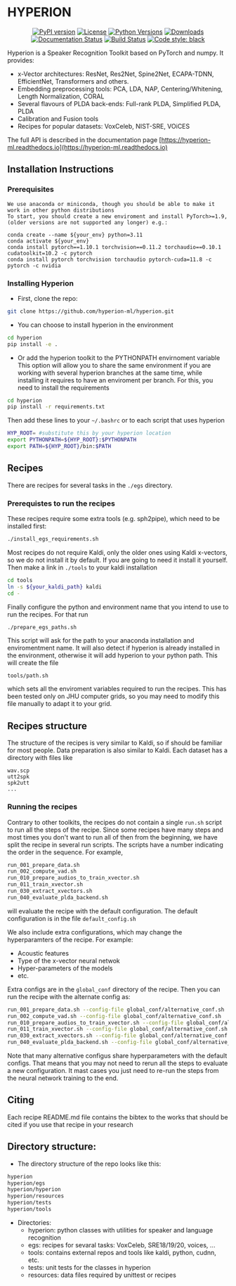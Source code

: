 # HYPERION

<div align="center">

[![PyPI version](https://badge.fury.io/py/hyperion-ml.svg)](https://badge.fury.io/py/hyperion-ml)
[![License](https://img.shields.io/github/license/hyperion-ml/hyperion.svg)](https://www.apache.org/licenses/LICENSE-2.0)
[![Python Versions](https://img.shields.io/pypi/pyversions/hyperion-ml.svg)](https://pypi.org/project/hyperion-ml/)
[![Downloads](https://pepy.tech/badge/hyperion-ml)](https://pepy.tech/project/hyperion-ml)
[![Documentation Status](https://readthedocs.org/projects/hyperion-ml/badge/?version=latest)](https://hyperion-ml.readthedocs.io/en/latest/?badge=latest)
[![Build Status](https://img.shields.io/endpoint.svg?url=https%3A%2F%2Factions-badge.atrox.dev%2Fhyperion-ml%2Fhyperion%2Fbadge&style=flat)](https://actions-badge.atrox.dev/hyperion-ml/hyperion/goto)
[![Code style: black](https://img.shields.io/badge/code%20style-black-000000.svg)](https://github.com/psf/black)

</div>

Hyperion is a Speaker Recognition Toolkit based on PyTorch and numpy. It provides:
 - x-Vector architectures: ResNet, Res2Net, Spine2Net, ECAPA-TDNN, EfficientNet, Transformers and others.
 - Embedding preprocessing tools: PCA, LDA, NAP, Centering/Whitening, Length Normalization, CORAL
 - Several flavours of PLDA back-ends: Full-rank PLDA, Simplified PLDA, PLDA
 - Calibration and Fusion tools
 - Recipes for popular datasets: VoxCeleb, NIST-SRE, VOiCES

The full API is described in the documentation page [https://hyperion-ml.readthedocs.io](https://hyperion-ml.readthedocs.io)

## Installation Instructions

### Prerequisites

    We use anaconda or miniconda, though you should be able to make it work in other python distributions
    To start, you should create a new enviroment and install PyTorch>=1.9, (older versions are not supported any longer) e.g.:
```
conda create --name ${your_env} python=3.11
conda activate ${your_env}
conda install pytorch==1.10.1 torchvision==0.11.2 torchaudio==0.10.1 cudatoolkit=10.2 -c pytorch
conda install pytorch torchvision torchaudio pytorch-cuda=11.8 -c pytorch -c nvidia
```

### Installing Hyperion

- First, clone the repo:
```bash
git clone https://github.com/hyperion-ml/hyperion.git
```

- You can choose to install hyperion in the environment
```bash
cd hyperion
pip install -e .
```

- Or add the hyperion toolkit to the PYTHONPATH envirnoment variable
  This option will allow you to share the same environment if you are working with several hyperion branches
  at the same time, while installing it requires to have an enviroment per branch.
  For this, you need to install the requirements
```bash
cd hyperion
pip install -r requirements.txt
```
Then add these lines to your `~/.bashrc` or to each script that uses hyperion
```bash
HYP_ROOT= #substitute this by your hyperion location
export PYTHONPATH=${HYP_ROOT}:$PYTHONPATH
export PATH=${HYP_ROOT}/bin:$PATH
```

## Recipes

There are recipes for several tasks in the `./egs` directory.

### Prerequistes to run the recipes

These recipes require some extra tools (e.g. sph2pipe), which need to be installed first:
```bash
./install_egs_requirements.sh 
```

Most recipes do not require Kaldi, only the older ones using Kaldi x-vectors,
so we do not install it by default. If you are going to need it install it 
yourself. Then make a link in `./tools` to your kaldi installation
```bash
cd tools
ln -s ${your_kaldi_path} kaldi
cd -
```

Finally configure the python and environment name that you intend to use to run the recipes.
For that run
```bash
./prepare_egs_paths.sh
```
This script will ask for the path to your anaconda installation and enviromentment name.
It will also detect if hyperion is already installed in the environment,
otherwise it will add hyperion to your python path.
This will create the file
```
tools/path.sh
```
which sets all the enviroment variables required to run the recipes.
This has been tested only on JHU computer grids, so you may need to 
modify this file manually to adapt it to your grid.

## Recipes structure

The structure of the recipes is very similar to Kaldi, so if should be
familiar for most people.
Data preparation is also similar to Kaldi. Each dataset has
a directory with files like
```
wav.scp
utt2spk
spk2utt
...
```

### Running the recipes

Contrary to other toolkits, the recipes do not contain a single `run.sh` script 
to run all the steps of the recipe.
Since some recipes have many steps and most times you don't want to run all of then
from the beginning, we have split the recipe in several run scripts.
The scripts have a number indicating the order in the sequence.
For example,
```bash
run_001_prepare_data.sh
run_002_compute_vad.sh
run_010_prepare_audios_to_train_xvector.sh
run_011_train_xvector.sh
run_030_extract_xvectors.sh
run_040_evaluate_plda_backend.sh
```
will evaluate the recipe with the default configuration.
The default configuration is in the file `default_config.sh`

We also include extra configurations, which may change 
the hyperparamters of the recipe. For example:
 - Acoustic features
 - Type of the x-vector neural netwok
 - Hyper-parameters of the models
 - etc.

Extra configs are in the `global_conf` directory of the recipe.
Then you can run the recipe with the alternate config as:
```bash
run_001_prepare_data.sh --config-file global_conf/alternative_conf.sh
run_002_compute_vad.sh --config-file global_conf/alternative_conf.sh
run_010_prepare_audios_to_train_xvector.sh --config-file global_conf/alternative_conf.sh
run_011_train_xvector.sh --config-file global_conf/alternative_conf.sh
run_030_extract_xvectors.sh --config-file global_conf/alternative_conf.sh
run_040_evaluate_plda_backend.sh --config-file global_conf/alternative_conf.sh
```
Note that many alternative configus share hyperparameters with the default configs.
That means that you may not need to rerun all the steps to evaluate a new configuration.
It mast cases you just need to re-run the steps from the neural network training to the end.


## Citing

Each recipe README.md file contains the bibtex to the works that should be cited if you 
use that recipe in your research
     
## Directory structure:
 - The directory structure of the repo looks like this:
```bash
hyperion
hyperion/egs
hyperion/hyperion
hyperion/resources
hyperion/tests
hyperion/tools
```
 - Directories:
    - hyperion: python classes with utilities for speaker and language recognition
    - egs: recipes for sevaral tasks: VoxCeleb, SRE18/19/20, voices, ...
    - tools: contains external repos and tools like kaldi, python, cudnn, etc.
    - tests: unit tests for the classes in hyperion
    - resources: data files required by unittest or recipes


